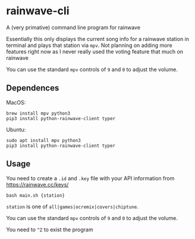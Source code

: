 # rainwave-cli
A (very primative) command line program for rainwave

Essentially this only displays the current song info for a rainwave station in terminal and plays that station via `mpv`. Not planning on adding more features right now as I never really used the voting feature that much on rainwave

You can use the standard `mpv` controls of `9` and `0` to adjust the volume.

## Dependences
MacOS:
```
brew install mpv python3
pip3 install python-rainwave-client typer
```
Ubuntu:
```
sudo apt install mpv python3
pip3 install python-rainwave-client typer
```

## Usage
You need to create a `.id` and `.key` file with your API information from https://rainwave.cc/keys/

```
bash main.sh {station}
```

`station` is one of `all|games|ocremix|covers|chiptune`.

You can use the standard `mpv` controls of `9` and `0` to adjust the volume.

You need to `^Z` to exist the program
